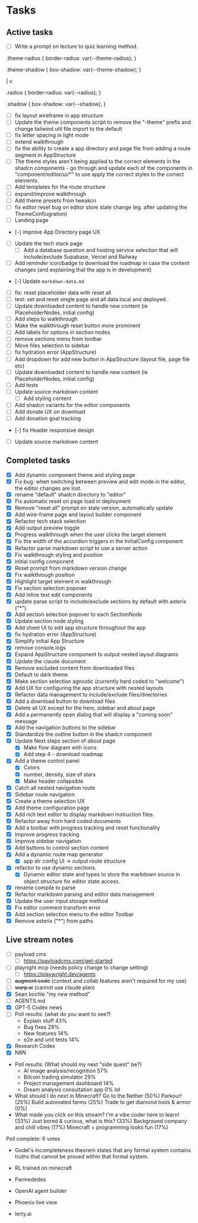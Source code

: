 # Tasks

## Active tasks

- [ ] Write a prompt on lecture to quiz learning method.

.theme-radius {
border-radius: var(--theme-radius);
}

.theme-shadow {
box-shadow: var(--theme-shadow);
}

|
v

.radius {
border-radius: var(--radius);
}

.shadow {
box-shadow: var(--shadow);
}

- [ ] fix layout wireframe in app structure
- [ ] Update the theme components script to remove the "-theme" prefix and change tailwind util file import to the default
- [ ] fix letter spacing in light mode
- [ ] extend walkthrough
- [ ] fix the ability to create a app directory and page file from adding a route segment in AppStructure
- [ ] The theme styles aren't being applied to the correct elements in the shadcn components - go through and update each of the components in "component/editor/ui/\*" to use apply the correct styles to the correct elements.
- [ ] Add templates for the route structure
- [ ] expand/improve walkthrough
- [ ] Add theme presets from tweakcn
- [ ] fix editor reset bug on editor store state change (eg. after updating the ThemeConfiugration)
- [ ] Landing page
- [-] improve App Directory page UX
- [ ] Update the tech stack page
  - [ ] Add a database question and hosting service selection that will include/exclude Supabase, Vercel and Railway
- [ ] Add reminder icon/badge to download the roadmap in case the content changes (and explaining that the app is in development)
- [-] Update `markdown-data.md`
- [ ] fix: reset placeholder data with reset all
- [ ] test: set and reset single page and all data local and deployed.
- [ ] Update downloaded content to handle new content (ie PlaceholderNodes, initial config)
- [ ] Add steps to walkthrough
- [ ] Make the walkthrough reset button more prominent
- [ ] Add labels for options in section nodes
- [ ] remove sections menu from toolbar
- [ ] Move files selection to sidebar
- [ ] fix hydration error (AppStructure)
- [ ] Add dropdown for add new button in AppStructure (layout file, page file etc)
- [ ] Update downloaded content to handle new content (ie PlaceholderNodes, initial config)
- [ ] Add tests
- [ ] Update source markdown content
  - [ ] Add styling content
- [ ] Add shadcn variants for the editor components
- [ ] Add donate UX on download
- [ ] Add donation goal tracking
- [-] fix Header responsive design
- [ ] Update source markdown content

## Completed tasks

- [x] Add dynamic component theme and styling page
- [x] Fix bug: when switching between preview and edit mode in the editor, the editor changes are lost.
- [x] rename "default" shadcn directory to "editor"
- [x] Fix automatic reset on page load in deployment
- [x] Remove "reset all" prompt on stale version, automatically update
- [x] Add wire-frame page and layout builder component
- [x] Refactor tech stack selection
- [x] Add output preview toggle
- [x] Progress walkthrough when the user clicks the target element
- [x] Fix the width of the accordion triggers in the InitialConfig component
- [x] Refactor parse markdown script to use a server action
- [x] Fix walkthrough styling and position
- [x] initial config component
- [x] Reset prompt from markdown version change
- [x] Fix walkthrough position
- [x] Highlight target element in walkthrough
- [x] Fix section selection popover
- [x] Add inline text edit components
- [x] update parse script to include/exclude sections by default with asterix ("\*")
- [x] Add section selection popover to each SectionNode
- [x] Update section node styling
- [x] Add sheet UI to edit app structure throughout the app
- [x] fix hydration error (AppStructure)
- [x] Simplify initial App Structure
- [x] remove console.logs
- [x] Expand AppStructure component to output nested layout diagrams
- [x] Update the claude document
- [x] Remove excluded content from downloaded files
- [x] Default to dark theme
- [x] Make section selection agnostic (currently hard coded to "welcome")
- [x] Add UX for configuring the app structure with nested layouts
- [x] Refactor data management to include/exclude files/directories
- [x] Add a download button to download files
- [x] Delete all UX except for the hero, sidebar and about page
- [x] Add a permanently open dialog that will display a "coming soon" message
- [x] Add the navigation buttons to the sidebar
- [x] Standardize the outline button in the shadcn component
- [x] Update Next steps section of about page
  - [x] Make flow diagram with icons
  - [x] Add step 4 - download roadmap
- [x] Add a theme control panel
  - [x] Colors
  - [x] number, density, size of stars
  - [x] Make header collapsible
- [x] Catch all nested navigation route
- [x] Sidebar route navigation
- [x] Create a theme selection UX
- [x] Add theme configuration page
- [x] Add rich text editor to display markdown instruction files.
- [x] Refactor away from hard coded documents
- [x] Add a toolbar with progress tracking and reset functionality
- [x] Improve progress tracking
- [x] Improve sidebar navigation
- [x] Add buttons to control section content
- [x] Add a dynamic route map generator
  - [x] app dir config UI -> output route structure
- [x] refactor to use dynamic sections.
  - [x] Dynamic editor state and types to store the markdown source in object structure for editor state access.
- [x] rename compile to parse
- [x] Refactor markdown parsing and editor data management
- [x] Update the user input storage method
- [x] Fix editor comment transform error
- [x] Add section selection menu to the editor Toolbar
- [x] Remove asterix ("\*") from paths

## Live stream notes

- [ ] payload cms
  - [ ] https://payloadcms.com/get-started
- [ ] playright mcp (needs policy change to change setting)
  - [ ] https://playwright.dev/agents
- [ ] ~~augment code~~ (context and collab features aren't required for my use)
- [ ] ~~warp ai~~ (cannot use claude plan)
- [x] Sean kochle "my new method"
- [ ] AGENTS.md
- [x] GPT-5 Codex news
- [ ] Poll results: (what do you want to see?)
  - Explain stuff 43%
  - Bug fixes 29%
  - New features 14%
  - e2e and unit tests 14%
- [x] Research Codex
- [x] N8N
- Poll results: (What should my next "side quest" be?)
  - AI image analysis/recognition 57%
  - Bitcoin trading simulator 29%
  - Project management dashboard 14%
  - Dream analysis consultation app 0% lol
- What should I do next in Minecraft?
  Go to the Nether (50%)
  Parkour! (25%)
  Build automated farms (25%)
  Trade to get diamond tools & armor (0%)
- What made you click on this stream?
  I'm a vibe coder here to learn! (33%)
  Just bored & curious, what is this? (33%)
  Background company and chill vibes (17%)
  Minecraft + programming looks fun (17%)

Poll complete: 6 votes

- Godel's incompleteness theorem states that any formal system contains truths that cannot be proved within that formal system.
- RL trained on minecraft
- Parmededes

- OpenAI agent builder
- Phoenix live view
- ​lerty.ai
